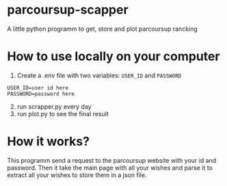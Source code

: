 # parcoursup-scapper
A little python programm to get, store and plot parcoursup rancking


# How to use locally on your computer
1. Create a .env file with two variables: `USER_ID` and `PASSWORD`
```
USER_ID=user id here
PASSWORD=password here
```
2. run scrapper.py every day
3. run plot.py to see the final result

# How it works?
This programm send a request to the parcoursup website with your id and password. Then it take the main page with all your wishes and parse it to extract all your wishes to store them in a json file.
